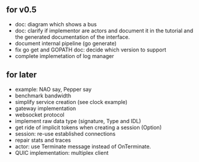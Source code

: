 for v0.5
--------

- doc: diagram which shows a bus
- doc: clarify if implementor are actors and document it in the tutorial
  and the generated documentation of the interface.
- document internal pipeline (go generate)
- fix go get and GOPATH doc: decide which version to support
- complete implemetation of log manager

for later
---------

- example: NAO say, Pepper say
- benchmark bandwidth
- simplify service creation (see clock example)
- gateway implementation
- websocket protocol
- implement raw data type (signature, Type and IDL)
- get ride of implicit tokens when creating a session (Option)
- session: re-use established connections
- repair stats and traces
- actor: use Terminate message instead of OnTerminate.
- QUIC implementation: multiplex client
